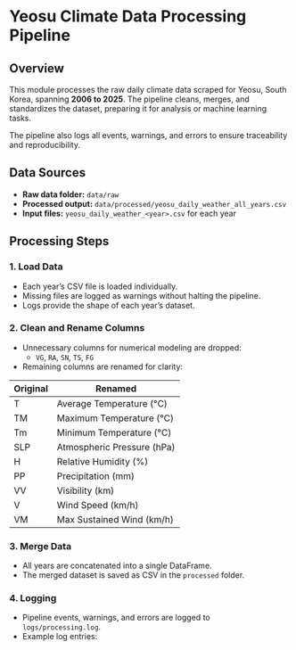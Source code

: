 # Yeosu Climate Data Processing Pipeline

## Overview
This module processes the raw daily climate data scraped for Yeosu, South Korea, spanning **2006 to 2025**. The pipeline cleans, merges, and standardizes the dataset, preparing it for analysis or machine learning tasks.

The pipeline also logs all events, warnings, and errors to ensure traceability and reproducibility.

## Data Sources
- **Raw data folder:** `data/raw`  
- **Processed output:** `data/processed/yeosu_daily_weather_all_years.csv`  
- **Input files:** `yeosu_daily_weather_<year>.csv` for each year  

## Processing Steps

### 1. Load Data
- Each year’s CSV file is loaded individually.
- Missing files are logged as warnings without halting the pipeline.
- Logs provide the shape of each year’s dataset.

### 2. Clean and Rename Columns
- Unnecessary columns for numerical modeling are dropped:
  - `VG`, `RA`, `SN`, `TS`, `FG`
- Remaining columns are renamed for clarity:

| Original | Renamed |
|----------|---------|
| T        | Average Temperature (°C) |
| TM       | Maximum Temperature (°C) |
| Tm       | Minimum Temperature (°C) |
| SLP      | Atmospheric Pressure (hPa) |
| H        | Relative Humidity (%) |
| PP       | Precipitation (mm) |
| VV       | Visibility (km) |
| V        | Wind Speed (km/h) |
| VM       | Max Sustained Wind (km/h) |

### 3. Merge Data
- All years are concatenated into a single DataFrame.
- The merged dataset is saved as CSV in the `processed` folder.

### 4. Logging
- Pipeline events, warnings, and errors are logged to `logs/processing.log`.
- Example log entries:

